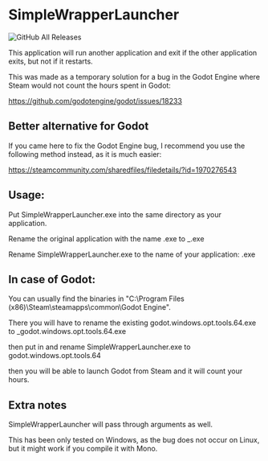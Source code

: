 # SimpleWrapperLauncher

![GitHub All Releases](https://img.shields.io/github/downloads/UnleavenedEagle/SimpleWrapperLauncher/total.svg)

This application will run another application and exit if the other application exits, but not if it restarts.

This was made as a temporary solution for a bug in the Godot Engine where Steam would not count the hours spent in Godot:

https://github.com/godotengine/godot/issues/18233

## Better alternative for Godot

If you came here to fix the Godot Engine bug, I recommend you use the following method instead, as it is much easier:

https://steamcommunity.com/sharedfiles/filedetails/?id=1970276543

## Usage:

Put SimpleWrapperLauncher.exe into the same directory as your application.

Rename the original application with the name <name>.exe to _<name>.exe
  
Rename SimpleWrapperLauncher.exe to the name of your application: <name>.exe
  

## In case of Godot:

You can usually find the binaries in "C:\Program Files (x86)\Steam\steamapps\common\Godot Engine".

There you will have to rename the existing godot.windows.opt.tools.64.exe to _godot.windows.opt.tools.64.exe

then put in and rename SimpleWrapperLauncher.exe to godot.windows.opt.tools.64 

then you will be able to launch Godot from Steam and it will count your hours.

## Extra notes

SimpleWrapperLauncher will pass through arguments as well.

This has been only tested on Windows, as the bug does not occur on Linux, but it might work if you compile it with Mono.
